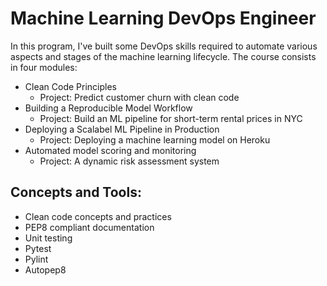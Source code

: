 # Machine Learning DevOps Engineer

In this program, I've built some DevOps skills required to automate various aspects and stages of the machine learning lifecycle. The course consists in four modules:

* Clean Code Principles
    - Project: Predict customer churn with clean code
* Building a Reproducible Model Workflow
    - Project: Build an ML pipeline for short-term rental prices in NYC
* Deploying a Scalabel ML Pipeline in Production
    - Project: Deploying a machine learning model on Heroku
* Automated model scoring and monitoring
    - Project: A dynamic risk assessment system

## Concepts and Tools:

* Clean code concepts and practices
* PEP8 compliant documentation
* Unit testing
* Pytest
* Pylint
* Autopep8
